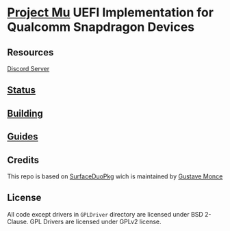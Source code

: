 # [Project Mu](https://microsoft.github.io/mu/) UEFI Implementation for Qualcomm Snapdragon Devices

<!-- ![Banner](https://github.com/Robotix22/MU-Qcom/blob/main/Pictures/Banner.png) -->

## Resources

[Discord Server](https://discord.gg/Dx2QgMx7Sv)

## [Status](https://github.com/Robotix22/MU-Qcom/blob/main/Status.md)

## [Building](https://github.com/Robotix22/MU-Qcom/blob/main/Building.md)

## [Guides](https://github.com/Robotix22/UEFI-Guides)

## Credits

This repo is based on [SurfaceDuoPkg](https://github.com/WOA-Project/SurfaceDuoPkg) wich is maintained by [Gustave Monce](https://github.com/gus33000)

## License

All code except drivers in `GPLDriver` directory are licensed under BSD 2-Clause.
GPL Drivers are licensed under GPLv2 license.
